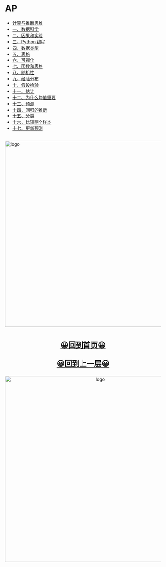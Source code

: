 # AP

- [计算与推断思维](READ_ME.md)
- [一、数据科学](1.md)
- [二、因果和实验](2.md)
- [三、Python 编程](3.md)
- [四、数据类型](4.md)
- [五、表格](5.md)
- [六、可视化](6.md)
- [七、函数和表格](7.md)
- [八、随机性](8.md)
- [九、经验分布](9.md)
- [十、假设检验](10.md)
- [十一、估计](11.md)
- [十二、为什么均值重要](12.md)
- [十三、预测](13.md)
- [十四、回归的推断](14.md)
- [十五、分类](15.md)
- [十六、比较两个样本](16.md)
- [十七、更新预测](17.md)

<br />
<img  src='/img/bjkb.PNG' width="600" alt="logo">
<br />
<br />
<div align="center">
<a href="/index.html"><p style="font-size:24px"><b>&#128512;回到首页&#128512;</b></p></a>
<a href="../index.html"><p style="font-size:24px"><b>&#128512;回到上一层&#128512;</b></p></a>
<img  src='/img/01.jpeg' width="600" alt="logo" />
</div>
<br />
<br />
